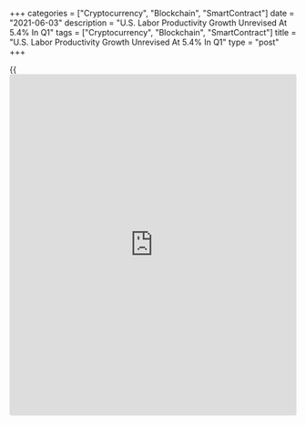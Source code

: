 +++
categories = ["Cryptocurrency", "Blockchain", "SmartContract"]
date = "2021-06-03"
description = "U.S. Labor Productivity Growth Unrevised At 5.4% In Q1"
tags = ["Cryptocurrency", "Blockchain", "SmartContract"]
title = "U.S. Labor Productivity Growth Unrevised At 5.4% In Q1"
type = "post"
+++

{{<iframe id="large-banner" src="https://www.bounty.group/#slide=24.0" width="100%" height="600" scrolling="no" style="border: 0px solid rgb(216, 221, 230); border-radius: 3px;">}}

The jump in U.S. labor productivity in the first quarter of 2021 was
unrevised from the initial estimate, according to a report released by
the Labor Department on Thursday.

The report showed labor productivity surged up by 5.4 percent in the
first quarter, unrevised from the estimate provided last month.
Economists had expected the pace of productivity growth to be upwardly
revised slightly to 5.5 percent.

The unrevised reading on productivity, a measure of output per hour,
reflected upward revisions to both output and hours worked.

Output soared by 8.6 percent compared to the previously reported 8.4
percent spike, while the jump in hours worked was upwardly revised to
3.0 percent from 2.9 percent.

The sharp increase in productivity in the first quarter came after
productivity tumbled by 3.8 percent in the fourth quarter of 2020, when
a surge in hours worked outpace a spike in output.

"Labor productivity growth has been volatile throughout the pandemic due
to wild swings in output and hours worked but we expect it will maintain
a sturdy pace this year as economic activity surges and the labor market
lags to overall economic recovery," said Lydia Boussour, Lead U.S.
Economist at Oxford Economics.

Meanwhile, the report also showed unit labor costs jumped by 1.7 percent
in the first quarter, reflecting a substantial revision from the 0.3
percent dip originally reported.

The revised increase in unit labor costs came as the surge in hourly
compensation was upwardly revised to 7.2 percent from 5.1 percent.

Real hourly compensation, which takes into account changes in consumer
prices, jumped by 3.3 percent compared to the previously reported 1.3
percent increase.

The Labor Department also said unit labor costs skyrocketed by 14.0
percent in the fourth quarter of 2020, reflecting a significant revision
from the previously reported 5.6 percent jump.

For comments and feedback [contact](https://www.playgroundfx.com/contact/): editorial@rtt[news](https://www.letsplayfx.com/blog/forex-news-website/).com

[Economic News][1]

 **What parts of the world are seeing the best (and worst) economic
performances lately? Click[here][2] to check out our [Econ Scorecard][2]
and find out! See up-to-the-moment [ranking](https://www.playgroundfx.com/blog/crypto-exchange-ranking/)s for the best and worst
performers in [GDP][3], [unemployment rate][4], [inflation][2] and much
more.**

   1. www.rtt[news](https://www.letsplayfx.com/blog/forex-news-website/).com/Content/EconomicNews.aspx
   2. www.rtt[news](https://www.letsplayfx.com/blog/forex-news-website/).com/economic-scorecard/world-rank/CPI/highest-performance.aspx
   3. www.rtt[news](https://www.letsplayfx.com/blog/forex-news-website/).com/economic-scorecard/world-rank/GDP/highest-performance.aspx
   4. www.rtt[news](https://www.letsplayfx.com/blog/forex-news-website/).com/economic-scorecard/world-rank/unemployment-rate/lowest-performance.aspx